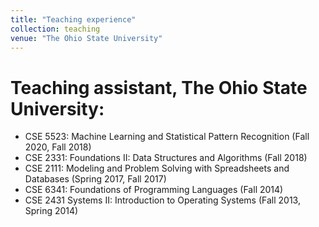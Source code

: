 ```yaml
---
title: "Teaching experience"
collection: teaching
venue: "The Ohio State University"
---
```


# Teaching assistant, The Ohio State University:
  * CSE 5523: Machine Learning and Statistical Pattern Recognition (Fall 2020, Fall 2018)
  * CSE 2331: Foundations II: Data Structures and Algorithms (Fall 2018)
  * CSE 2111: Modeling and Problem Solving with Spreadsheets and Databases (Spring 2017, Fall 2017)
  * CSE 6341: Foundations of Programming Languages (Fall 2014)
  * CSE 2431 Systems II: Introduction to Operating Systems (Fall 2013, Spring 2014)
